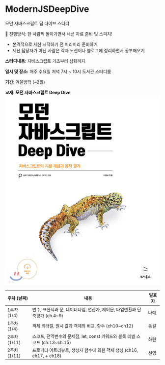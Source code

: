 # ModernJSDeepDive

모던 자바스크립트 딥 다이브 스터디

<aside>
📢 진행방식: 한 사람씩 돌아가면서 세션 자료 준비 및 스피치!

- 본격적으로 세션 시작하기 전 미리미리 준비하기
- 세션 담당자가 아닌 사람은 각자 노션이나 블로그에 정리하면서 공부해오기

**스터디내용**: 자바스크립트 기초부터 심화까지

**일시 및 장소:** 매주 수요일 저녁 7시 ~ 10시 도서관 스터디룸

**기간**: 겨울방학 (~2월)

**교재**: **모던 자바스크립트 Deep Dive**
![book img](Untitled.png)

</aside>

| 주차 (날짜) | 내용                                                                          | 발표자 |
| ----------- | ----------------------------------------------------------------------------- | ------ |
| 1주차(1/4)  | 변수, 표현식과 문, 데이터타입, 연산자, 제어문, 타입변환과 단축평가 (ch.4~9)   | 나예   |
| 1주차(1/4)  | 객체 리터럴, 원시 값과 객체의 비교, 함수 (ch10~ch12)                          | 동길   |
| 2주차(1/11) | 스코프, 전역변수의 문제점, let, const 키워드와 블록 레벨 스코프 (ch.13~ch.15) | 하린   |
| 2주차(1/11) | 프로퍼티 어트리뷰트, 생성자 함수에 의한 객체 생성 (ch16, ch17, + ch18)        | 선영   |
